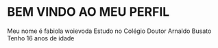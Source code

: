 # BEM VINDO AO MEU PERFIL
Meu nome é fabiola woievoda
Estudo no Colégio Doutor Arnaldo Busato 
Tenho 16 anos de idade
